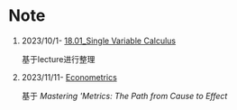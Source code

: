 # Note
1. 2023/10/1- [18.01_Single Variable Calculus](https://github.com/EthanWang07/Note/blob/main/MIT%2018.01%20Single%20Variable%20Calculus.pdf)

    基于lecture进行整理

2. 2023/11/11- [Econometrics](https://github.com/EthanWang07/Note/blob/main/metrics.pdf)

    基于 *Mastering 'Metrics: The Path from Cause to Effect*